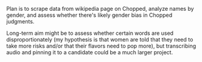 Plan is to scrape data from wikipedia page on Chopped, analyze names by gender, and assess whether there's likely gender bias in Chopped judgments.

Long-term aim might be to assess whether certain words are used disproportionately (my hypothesis is that women are told that they need to take more risks and/or that their flavors need to pop more), but transcribing audio and pinning it to a candidate could be a much larger project.